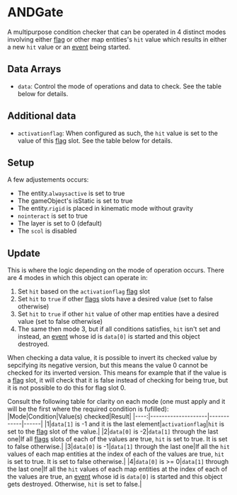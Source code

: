 # ANDGate
A multipurpose condition checker that can be operated in 4 distinct modes involving either [flag](../../../Flags%20arrays/flags.md) or other map entities's `hit` value which results in either a new `hit` value or an [event](../../../Enums%20and%20IDs/Events.md) being started.

## Data Arrays
- `data`: Control the mode of operations and data to check. See the table below for details.

## Additional data
- `activationflag`: When configured as such, the `hit` value is set to the value of this [flag](../../../Flags%20arrays/flags.md) slot. See the table below for details.

## Setup
A few adjustements occurs:
- The entity.`alwaysactive` is set to true
- The gameObject's isStatic is set to true
- The entity.`rigid` is placed in kinematic mode without gravity
- `nointeract` is set to true
- The layer is set to 0 (default)
- The `scol` is disabled

## Update
This is where the logic depending on the mode of operation occurs. There are 4 modes in which this object can operate in:
1. Set `hit` based on the `activationflag` [flag](../../../Flags%20arrays/flags.md) slot
2. Set `hit` to `true` if other [flags](../../../Flags%20arrays/flags.md) slots have a desired value (set to false otherwise)
3. Set `hit` to `true` if other `hit` value of other map entities have a desired value (set to false otherwise)
4. The same then mode 3, but if all conditions satisfies, `hit` isn't set and instead, an [event](../../../Enums%20and%20IDs/Events.md) whose id is `data[0]` is started and this object destroyed.

When checking a data value, it is possible to invert its checked value by sepcifying its negative version, but this means the value 0 cannot be checked for its inverted version. This means for example that if the value is a [flag](../../../Flags%20arrays/flags.md) slot, it will check that it is false instead of checking for being true, but it is not possible to do this for flag slot 0.

Consult the following table for clarity on each mode (one must apply and it will be the first where the required condition is fufilled):
|Mode|Condition|Value(s) checked|Result|
|----:|--------------------|------------|------| 
|1|`data[1]` is -1 and it is the last element|`activationflag`|`hit` is set to the [flag](../../../Flags%20arrays/flags.md) slot of the value.|
|2|`data[0]` is -2|`data[1]` through the last one|If all [flags](../../../Flags%20arrays/flags.md) slots of each of the values are true, `hit` is set to true. It is set to false otherwise.|
|3|`data[0]` is -1|`data[1]` through the last one|If all the `hit` values of each map entities at the index of each of the values are true, `hit` is set to true. It is set to false otherwise.|
|4|`data[0]` is \>= 0|`data[1]` through the last one|If all the `hit` values of each map entities at the index of each of the values are true, an [event](../../../Enums%20and%20IDs/Events.md) whose id is `data[0]` is started and this object gets destroyed. Otherwise, `hit` is set to false.|
